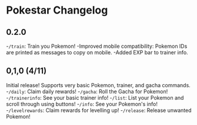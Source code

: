 # Pokestar Changelog

## 0.2.0

-`/train`: Train you Pokemon!
-Improved mobile compatibility: Pokemon IDs are printed as messages to copy on mobile.
-Added EXP bar to trainer info.

## 0,1,0 (4/11)

Initial release! Supports very basic Pokemon, trainer, and gacha commands.
-`/daily`: Claim daily rewards!
-`/gacha`: Roll the Gacha for Pokemon!
-`/trainerinfo`: See your basic trainer info!
-`/list`: List your Pokemon and scroll through using buttons!
-`/info`: See your Pokemon's info!
-`/levelrewards`: Claim rewards for levelling up!
-`/release`: Release unwanted Pokemon!